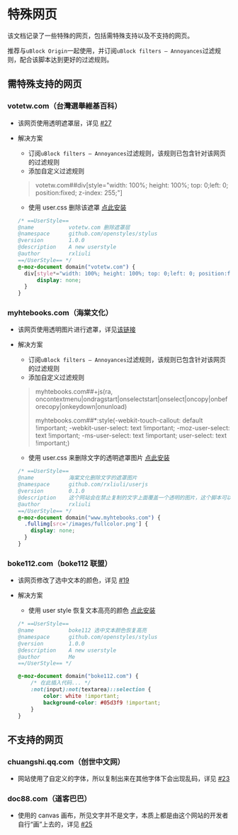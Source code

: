 # 特殊网页

该文档记录了一些特殊的网页，包括需特殊支持以及不支持的网页。

推荐与`uBlock Origin`一起使用，并订阅`uBlock filters – Annoyances`过滤规则，配合该脚本达到更好的过滤规则。

## 需特殊支持的网页

### votetw.com（台灣選舉維基百科）

- 该网页使用透明遮罩层，详见 [#27](https://github.com/rxliuli/userjs/issues/27)

- 解决方案

  - 订阅`uBlock filters – Annoyances`过滤规则，该规则已包含针对该网页的过滤规则
  - 添加自定义过滤规则
  
  > votetw.com##div[style="width: 100%; height: 100%; top: 0;left: 0; position:fixed; z-index: 255;"]
  
  - 使用 user.css 删除该遮罩 [点此安装](https://github.com/rxliuli/userjs/blob/master/packages/usercss/%E5%88%A0%E9%99%A4%E5%8F%B0%E7%81%A3%E9%81%B8%E8%88%89%E7%B6%AD%E5%9F%BA%E7%99%BE%E7%A7%91%E7%9A%84%E9%80%8F%E6%98%8E%E9%81%AE%E7%BD%A9.user.css)
  ```css
  /* ==UserStyle==
  @name           votetw.com 删除遮罩层
  @namespace      github.com/openstyles/stylus
  @version        1.0.0
  @description    A new userstyle
  @author         rxliuli
  ==/UserStyle== */
  @-moz-document domain("votetw.com") {
    div[style*="width: 100%; height: 100%; top: 0;left: 0; position:fixed; z-index: 255;"] {
        display: none;
    }
  }
  ```
### myhtebooks.com（海棠文化）

- 该网页使用透明图片进行遮罩，详见[该链接](https://greasyfork.org/zh-CN/scripts/391193-%E8%A7%A3%E9%99%A4%E7%BD%91%E9%A1%B5%E9%99%90%E5%88%B6/discussions/89917#comment-214785)

- 解决方案

  - 订阅`uBlock filters – Annoyances`过滤规则，该规则已包含针对该网页的过滤规则
  - 添加自定义过滤规则
  
  > myhtebooks.com##+js(ra, oncontextmenu|ondragstart|onselectstart|onselect|oncopy|onbeforecopy|onkeydown|onunload)
  > 
  > myhtebooks.com##*:style(-webkit-touch-callout: default !important; -webkit-user-select: text !important; -moz-user-select: text !important; -ms-user-select: text !important; user-select: text !important;)
  
  - 使用 user.css 来删除文字的透明遮罩图片 [点此安装](https://github.com/rxliuli/userjs/blob/master/packages/usercss/%E6%B5%B7%E6%A3%A0%E6%96%87%E5%8C%96%E5%88%A0%E9%99%A4%E6%96%87%E5%AD%97%E7%9A%84%E9%81%AE%E7%BD%A9%E5%9B%BE%E7%89%87.user.css)
  ```css
  /* ==UserStyle==
  @name           海棠文化删除文字的遮罩图片
  @namespace      github.com/rxliuli/userjs
  @version        0.1.0
  @description    这个网站会在禁止复制的文字上面覆盖一个透明的图片，这个脚本可以删除掉它
  @author         rxliuli
  ==/UserStyle== */
  @-moz-document domain("www.myhtebooks.com") {
    .fullimg[src='/images/fullcolor.png'] {
      display: none;
    }
  }
  ```

### boke112.com（boke112 联盟）

- 该网页修改了选中文本的颜色，详见 [#19](https://github.com/rxliuli/userjs/issues/19)

- 解决方案

  - 使用 user style 恢复文本高亮的颜色 [点此安装](https://github.com/rxliuli/userjs/blob/master/packages/usercss/boke112%20%E9%80%89%E4%B8%AD%E6%96%87%E6%9C%AC%E9%A2%9C%E8%89%B2%E6%81%A2%E5%A4%8D%E9%AB%98%E4%BA%AE.user.css)

  ```css
  /* ==UserStyle==
  @name           boke112 选中文本颜色恢复高亮
  @namespace      github.com/openstyles/stylus
  @version        1.0.0
  @description    A new userstyle
  @author         Me
  ==/UserStyle== */

  @-moz-document domain("boke112.com") {
      /* 在此插入代码... */
      :not(input):not(textarea)::selection {
          color: white !important;
          background-color: #05d3f9 !important;
      }
  }
  ```
  
## 不支持的网页
  
### chuangshi.qq.com（创世中文网）
  
  - 网站使用了自定义的字体，所以复制出来在其他字体下会出现乱码，详见 [#23](https://github.com/rxliuli/userjs/issues/23)

### doc88.com（道客巴巴）

  - 使用的 canvas 画布，所见文字并不是文字，本质上都是由这个网站的开发者自行“画”上去的，详见 [#25](https://github.com/rxliuli/userjs/issues/25)
